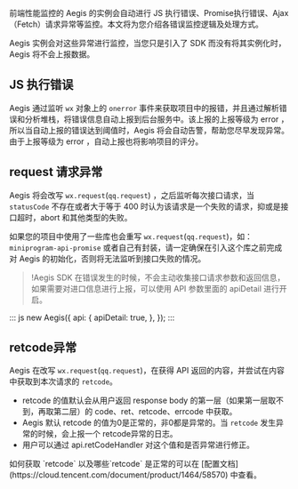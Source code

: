 
前端性能监控的 Aegis 的实例会自动进行 JS 执行错误、Promise执行错误、Ajax（Fetch）请求异常等监控。本文将为您介绍各错误监控逻辑及处理方式。

<dx-alert infotype="notice" title="">
 Aegis 实例会对这些异常进行监控，当您只是引入了 SDK 而没有将其实例化时，Aegis 将不会上报数据。
</dx-alert>

## JS 执行错误

Aegis 通过监听  `wx` 对象上的 `onerror` 事件来获取项目中的报错，并且通过解析错误和分析堆栈，将错误信息自动上报到后台服务中。该上报的上报等级为 error ，所以当自动上报的错误达到阈值时，Aegis 将会自动告警，帮助您尽早发现异常。由于上报等级为 error ，自动上报也将影响项目的评分。

## request 请求异常

Aegis 将会改写 `wx.request`(`qq.request`) ，之后监听每次接口请求，当 `statusCode` 不存在或者大于等于 400 时认为该请求是一个失败的请求，抑或是接口超时，abort 和其他类型的失败。

如果您的项目中使用了一些库也会重写 `wx.request`(`qq.request`)，如：`miniprogram-api-promise` 或者自己有封装，请一定确保在引入这个库之前完成对 Aegis 的初始化，否则将无法监听到接口失败的情况。

>!Aegis SDK 在错误发生的时候，不会主动收集接口请求参数和返回信息，如果需要对进口信息进行上报，可以使用 API 参数里面的 apiDetail 进行开启。

<dx-codeblock>
:::  js
new Aegis({
  api: {
    apiDetail: true,
  },
});
:::
</dx-codeblock>

## retcode异常

Aegis 在改写 `wx.request`(`qq.request`)，在获得 API 返回的内容，并尝试在内容中获取到本次请求的 `retcode`。
- retcode 的值默认会从用户返回 response body 的第一层（如果第一层取不到，再取第二层）的 code、ret、retcode、errcode 中获取。
- Aegis 默认 retcode 的值为0是正常的，非0都是异常的。当 `retcode` 发生异常的时候，会上报一个 retcode异常的日志。
- 用户可以通过 api.retCodeHandler 对这个值和是否异常进行修正。
<dx-alert infotype="explain" title="">
如何获取 `retcode` 以及哪些`retcode` 是正常的可以在 [配置文档](https://cloud.tencent.com/document/product/1464/58570) 中查看。
</dx-alert>
